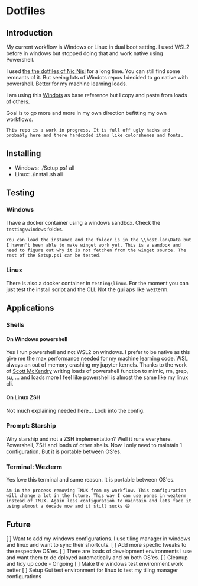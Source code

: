 # Dotfiles

## Introduction

My current workflow is Windows or Linux in dual boot setting. I used WSL2 before in windows but stopped doing that and work native using Powershell.

I used [the the dotfiles of Nic Nisi](https://github.com/nicknisi/dotfiles/) for a long time. You can still find some remnants of it. But seeing lots of Windots repos I decided to go native with powershell. Better for my machine learning loads. 

I am using this [Windots](https://github.com/scottmckendry/Windots) as base reference but I copy and paste from loads of others.

Goal is to go more and more in my own direction befitting my own workflows.

``` [!note]
This repo is a work in progress. It is full off ugly hacks and probably here and there hardcoded items like colorshemes and fonts. 
```

## Installing

- Windows: ./Setup.ps1 all
- Linux: ./install.sh all

## Testing

### Windows

I have a docker container using a windows sandbox. Check the `testing\windows` folder.

``` [!warning]
You can load the instance and the folder is in the \\host.lan\Data but I haven't been able to make winget work yet. This is a sandbox and need to figure out why it is not fetchen from the winget source. The rest of the Setup.ps1 can be tested.
```

### Linux

There is also a docker container in `testing\linux`. For the moment you can just test the install script and the CLI. Not the gui aps like wezterm.

## Applications

### Shells

#### On Windows powershell

Yes I run powershell and not WSL2 on windows. I prefer to be native as this give me the max performance needed for my machine learning code. WSL always an out of memory crashing my jupyter kernels. Thanks to the work of [Scott McKendry](https://github.com/scottmckendry/Windots) writing loads of powershell function to mimic, rm, grep, su, ... and loads more I feel like powershell is almost the same like my linux cli.

#### On Linux ZSH

Not much explaining needed here... Look into the config.

### Prompt: Starship

Why starship and not a ZSH implementation? Well it runs everyhere. Powershell, ZSH and loads of other shells. Now I only need to maintain 1 configuration. But it is portable between OS'es.

### Terminal: Wezterm

Yes love this terminal and same reason. It is portable between OS'es.

```[!note]
Am in the process removing TMUX from my workflow. This configuration will change a lot in the future. This way I can use panes in wezterm instead of TMUX. Again less configuration to maintain and lets face it using almost a decade now and it still sucks 😄
```

## Future

[ ] Want to add my windows configurations. I use tiling manager in windows and linux and want to sync their shortcuts.
[ ] Add more specfic tweaks to the respective OS'es.
[ ] There are loads of development environments I use and want them to de dployed automatically and on both OS'es.
[ ] Cleanup and tidy up code - Ongoing
[ ] Make the windows test environment work better
[ ] Setup Gui test environment for linux to test my tiling manager configurations
